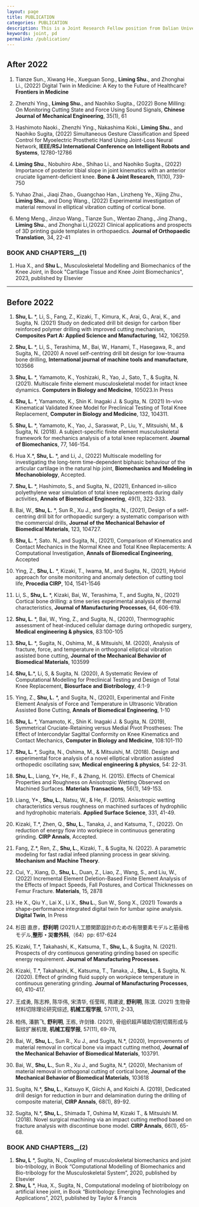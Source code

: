 ```yaml
---
layout: page
title: PUBLICATION
categories: PUBLICATION
description: This is a Joint Research Fellow position from Dalian University of Technology (China) and The University of Tokyo (Japan).
keywords: joint, pd
permalink: /publication/
---
```



## After 2022　　
1.	Tianze Sun., Xiwang He., Xueguan Song., **Liming Shu.**, and Zhonghai Li., (2022) Digital Twin in Medicine: A Key to the Future of Healthcare? **Frontiers in Medicine**

2.	Zhenzhi Ying., **Liming Shu.**, and Naohiko Sugita., (2022) Bone Milling: On Monitoring Cutting State and Force Using Sound Signals, **Chinese Journal of Mechanical Engineering**, 35(1), 61

3.  Hashimoto Naoki., Zhenzhi Ying., Nakashima Koki., **Liming Shu.**, and Naohiko Sugita, (2022) Simultaneous Gesture Classification and Speed Control for Myoelectric Prosthetic Hand Using Joint-Loss Neural Network, **IEEE/RSJ International Conference on Intelligent Robots and Systems**, 12780-12786

4. **Liming Shu.**, Nobuhiro Abe., Shihao Li., and Naohiko Sugita., (2022) Importance of posterior tibial slope in joint kinematics with an anterior cruciate ligament-deficient knee. **Bone & Joint Research**, 11(10), 739-750

5. Yuhao Zhai., Jiaqi Zhao., Guangchao Han., Linzheng Ye., Xijing Zhu., **Liming Shu.**, and Dong Wang., (2022) Experimental investigation of material removal in elliptical vibration cutting of cortical bone.

6. Meng Meng., Jinzuo Wang., Tianze Sun., Wentao Zhang., Jing Zhang., **Liming Shu.**, and Zhonghai Li,(2022) Clinical applications and prospects of 3D printing guide templates in orthopaedics. **Journal of Orthopaedic Translation**, 34, 22-41


### BOOK AND CHAPTERS__(1)
1.  Hua X., and **Shu L.**, Musculoskeletal Modelling and Biomechanics of the Knee Joint, in Book "Cartilage Tissue and Knee Joint Biomechanics", 2023, published by Elsevier

---

## Before 2022
1.	**Shu, L.** *, Li, S., Fang, Z., Kizaki, T., Kimura, K., Arai, G., Arai, K., and Sugita, N. (2021) Study on dedicated drill bit design for carbon fiber reinforced polymer drilling with improved cutting mechanism, **Composites Part A: Applied Science and Manufacturing**, 142, 106259.  

2.	**Shu, L.** *, Li, S., Terashima, M., Bai, W., Hanami, T., Hasegawa, R., and Sugita, N., (2020) A novel self-centring drill bit design for low-trauma bone drilling, **International journal of machine tools and manufacture**, 103566 
3.	**Shu, L.** *, Yamamoto, K., Yoshizaki, R., Yao, J., Sato, T., & Sugita, N. (2021). Multiscale finite element musculoskeletal model for intact knee dynamics. **Computers in Biology and Medicine**, 105023.In Press 
4.	**Shu, L.** *, Yamamoto, K., Shin K. Inagaki J. & Sugita, N. (2021) In-vivo Kinematical Validated Knee Model for Preclinical Testing of Total Knee Replacement, **Computer in Biology and Medicine**, 132, 104311. 
5.	**Shu, L.** *, Yamamoto, K., Yao, J., Saraswat, P., Liu, Y., Mitsuishi, M., & Sugita, N. (2018). A subject-specific finite element musculoskeletal framework for mechanics analysis of a total knee replacement. **Journal of Biomechanics**, 77, 146-154. 
6.	Hua X.*, **Shu, L.** *, and Li, J., (2022) Multiscale modelling for investigating the long-term time-dependent biphasic behaviour of the articular cartilage in the natural hip joint, **Biomechanics and Modeling in Mechanobiology**, Accepted. 
7.	**Shu, L.** *, Hashimoto, S., and Sugita, N., (2021), Enhanced in-silico polyethylene wear simulation of total knee replacements during daily activities, **Annals of Biomedical Engineering**, 49(1), 322-333. 
8.	Bai, W., **Shu, L.** *, Sun R., Xu J., and Sugita, N., (2021), Design of a self-centring drill bit for orthopaedic surgery: a systematic comparison with the commercial drills, **Journal of the Mechanical Behavior of Biomedical Materials**, 123, 104727. 
9.	**Shu, L.** *, Sato. N., and Sugita, N., (2021), Comparison of Kinematics and Contact Mechanics in the Normal Knee and Total Knee Replacements: A Computational Investigation, **Annals of Biomedical Engineering**, Accepted 
10.	Ying, Z., **Shu, L.** *, Kizaki, T., Iwama, M., and Sugita, N., (2021), Hybrid approach for onsite monitoring and anomaly detection of cutting tool life, **Procedia CIRP**, 104, 1541-1546 
11.	Li, S., **Shu, L.** *, Kizaki, Bai, W., Terashima, T., and Sugita, N., (2021) Cortical bone drilling: a time series experimental analysis of thermal characteristics, **Journal of Manufacturing Processes**, 64, 606-619. 
12.	**Shu, L.** *, Bai, W., Ying, Z., and Sugita, N., (2020), Thermographic assessment of heat-induced cellular damage during orthopedic surgery, **Medical engineering & physics**, 83:100-105 
13.	**Shu, L.** *, Sugita, N., Oshima, M., & Mitsuishi, M. (2020), Analysis of fracture, force, and temperature in orthogonal elliptical vibration assisted bone cutting, **Journal of the Mechanical Behavior of Biomedical Materials**, 103599 
14.	**Shu, L.***, Li, S, & Sugita, N. (2020), A Systematic Review of Computational Modelling for Preclinical Testing and Design of Total Knee Replacement, **Biosurface and Biotribology**, 4:1-9   
15.	Ying, Z., **Shu, L.** *, and Sugita, N., (2020), Experimental and Finite Element Analysis of Force and Temperature in Ultrasonic Vibration Assisted Bone Cutting, **Annals of Biomedical Engineering**, 1-10 
16.	**Shu, L.** *, Yamamoto, K., Shin K. Inagaki J. & Sugita, N. (2019), Symmetrical Cruciate-Retaining versus Medial Pivot Prostheses: The Effect of Intercondylar Sagittal Conformity on Knee Kinematics and Contact Mechanics, **Computer in Biology and Medicine**, 108:101-110 
17.	**Shu, L.** *, Sugita, N., Oshima, M., & Mitsuishi, M. (2018). Design and experimental force analysis of a novel elliptical vibration assisted orthopedic oscillating saw, **Medical engineering & physics**, 54: 22-31. 
18.	**Shu, L.**, Liang, Y*, He, F., & Zhang, H. (2015). Effects of Chemical Properties and Roughness on Anisotropic Wetting Observed on Machined Surfaces. **Materials Transactions**, 56(1), 149-153. 
19.	Liang, Y*., **Shu, L.**, Natsu, W., & He, F. (2015). Anisotropic wetting characteristics versus roughness on machined surfaces of hydrophilic and hydrophobic materials. **Applied Surface Science**, 331, 41-49.
20.	Kizaki, T.*, Zhen, Q., **Shu, L.**, Tanaka, J., and Katsuma, T., (2022). On reduction of energy flow into workpiece in continuous generating grinding. **CIRP Annals**, Accepted. 
21.	Fang, Z.*, Ren, Z., **Shu, L.**, Kizaki, T., & Sugita, N. (2022). A parametric modeling for fast radial infeed planning process in gear skiving. **Mechanism and Machine Theory**. 
22.	Cui, Y., Xiang, D., **Shu, L.**, Duan, Z., Liao, Z., Wang, S., and Liu, W., (2022) Incremental Element Deletion-Based Finite Element Analysis of the Effects of Impact Speeds, Fall Postures, and Cortical Thicknesses on Femur Fracture. **Materials**, 15, 2878 
23.	He X., Qiu Y., Lai X., Li X., **Shu L.**, Sun W., Song X., (2021) Towards a shape-performance integrated digital twin for lumbar spine analysis. **Digital Twin**, In Press
24.	杉田 直彦，**舒利明** (2021)人工膝関節設計のための有限要素モデルと筋骨格モデル,**整形・災害外科**,（64）pp: 617-624
25.	Kizaki, T.*, Takahashi, K., Katsuma, T., **Shu, L.**, & Sugita, N. (2021). Prospects of dry continuous generating grinding based on specific energy requirement. **Journal of Manufacturing Processes**. 
26.	Kizaki, T.*, Takahashi, K., Katsuma, T., Tanaka, J., **Shu, L.**, & Sugita, N. (2020). Effect of grinding fluid supply on workpiece temperature in continuous generating grinding. **Journal of Manufacturing Processes**, 60, 410-417. 
27.	王成勇, 陈志桦, 陈华伟, 宋清华, 任莹晖, 隋建波, **舒利明**, 陈滨. (2021) 生物骨材料切除理论研究综述, **机械工程学报**, 57(11), 2-33, 
28.	柏伟, 潘鹏飞, **舒利明**, 王栋, 许剑锋. (2021), 骨组织超声辅助切削切屑形成与裂纹扩展机理, **机械工程学报**, 57(11), 69-78,
29.	Bai, W., **Shu, L.**, Sun R., Xu J., and Sugita, N.*, (2020), Improvements of material removal in cortical bone via impact cutting method, **Journal of the Mechanical Behavior of Biomedical Materials**, 103791. 
30.	Bai, W., **Shu, L.**, Sun R., Xu J., and Sugita, N.*, (2020), Mechanism of material removal in orthogonal cutting of cortical bone, **Journal of the Mechanical Behavior of Biomedical Materials**, 103618 
31.	Sugita, N.*, **Shu, L.**, Katsuyo K, Giichi A, and Koichi A. (2019), Dedicated drill design for reduction in burr and delamination during the drilling of composite material, **CIRP Annals**, 68(1), 89-92. 
32.	Sugita, N.*, **Shu, L.**, Shimada T, Oshima M, Kizaki T., & Mitsuishi M. (2018). Novel surgical machining via an impact cutting method based on fracture analysis with discontinue bone model. **CIRP Annals**, 66(1), 65-68. 


### BOOK AND CHAPTERS__(2)

1.	**Shu, L** *, Sugita, N., Coupling of musculoskeletal biomechanics and joint bio-tribology, in Book “Computational Modelling of Biomechanics and Bio-tribology for the Musculoskeletal System”, 2020, published by Elsevier
2.	**Shu, L** *, Hua, X., Sugita, N., Computational modeling of biotribology on artificial knee joint, in Book “Biotribology: Emerging Technologies and Applications”, 2021, published by Taylor & Francis

